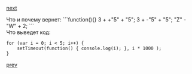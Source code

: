 <a href="05.md">next</a>

<div>
Что и почему вернет:
```function(){}
3 +  +"5" + "5";
3 +  -"5" + "5";
"Z" - "W" + 2;
```
</div>


<div>
Что выведет код:

```
for (var i = 0; i < 5; i++) {
    setTimeout(function() { console.log(i); }, i * 1000 );
}
```
</div>

<a href="03.md">prev</a>